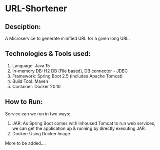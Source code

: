 # URL-Shortener
## Desciption:
A Microservice to generate minified URL for a given long URL.

## Technologies & Tools used:
1. Language: Java 15
2. In-memory DB: H2 DB (File based), DB connector - JDBC
3. Framework: Spring Boot 2.5 (includes Apache Tomcat)
4. Build Tool: Maven
5. Container: Docker 20.10

## How to Run:
Service can we run in two ways:
1. JAR: As Spring Boot comes with inhoused Tomcat to run web services, we can get the application up & running by directly executing JAR.
2. Docker: Using Docker Image.

More to be added....
